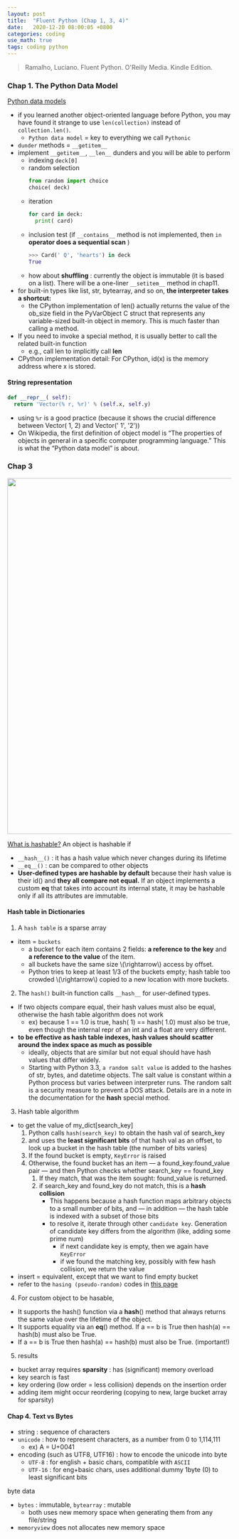 ```yaml
---
layout: post
title:  "Fluent Python (Chap 1, 3, 4)"
date:   2020-12-20 08:00:05 +0800
categories: coding
use_math: true
tags: coding python
---
```


> Ramalho, Luciano. Fluent Python. O'Reilly Media. Kindle Edition. 



### Chap 1. The Python Data Model

<a href="https://docs.python.org/3/reference/datamodel.html" target="_blank">Python data models</a>
- if you learned another object-oriented language before Python, you may have found it strange to use `len(collection)` instead of `collection.len()`.
  - `Python data model` = key to everything we call `Pythonic`
- `dunder` methods = `__getitem__`
- implement `__getitem__`, `__len__` dunders and you will be able to perform
  - indexing `deck[0]`
  - random selection  
    ```python
    from random import choice
    choice( deck)
    ```
  - iteration  
    ```Python
    for card in deck:
      print( card)
    ```
  - inclusion test (if `__contains__` method is not implemented, then `in` __operator does a sequential scan__ )
    ```Python
    >>> Card(' Q', 'hearts') in deck
    True
    ```
  - how about __shuffling__ : currently the object is immutable (it is based on a list). There will be a one-liner `__setitem__` method in chap11.
- for built-in types like list, str, bytearray, and so on, __the interpreter takes a shortcut:__
  - the CPython implementation of len() actually returns the value of the ob_size field in the PyVarObject C struct that represents any variable-sized built-in object in memory. This is much faster than calling a method.
- If you need to invoke a special method, it is usually better to call the related built-in function
  - e.g., call len to implicitly call __len__
- CPython implementation detail: For CPython, id(x) is the memory address where x is stored.

#### String representation
```Python
def __repr__( self):
  return 'Vector(% r, %r)' % (self.x, self.y) 
```
- using `%r` is a good practice (because it shows the crucial difference between Vector( 1, 2) and Vector(' 1', '2'))
- On Wikipedia, the first definition of object model is “The properties of objects in general in a specific computer programming language.” This is what the “Python data model” is about.

### Chap 3
<img src="{{site.url}}/images/coding/python/hash.jpg" width="800">

<a href="https://docs.python.org/3/glossary.html#term-hashable" target="_blank">What is hashable?</a> An object is hashable if
- `__hash__()` : it has a hash value which never changes during its lifetime
- `__eq__()` : can be compared to other objects
- __User-defined types are hashable by default__ because their hash value is their id() and __they all compare not equal.__ If an object implements a custom __eq__ that takes into account its internal state, it may be hashable only if all its attributes are immutable.


#### Hash table in Dictionaries
1. A `hash table` is a sparse array
- item = `buckets`
  -  a bucket for each item contains 2 fields: __a reference to the key__ and __a reference to the value__ of the item. 
  -  all buckets have the same size \\(\rightarrow\\) access by offset.
  -  Python tries to keep at least 1/3 of the buckets empty; hash table too crowded \\(\rightarrow\\) copied to a new location with more buckets.
2. The `hash()` built-in function calls `__hash__` for user-defined types. 
  - If two objects compare equal, their hash values must also be equal, otherwise the hash table algorithm does not work
    - ex) because 1 == 1.0 is true, hash( 1) == hash( 1.0) must also be true, even though the internal repr of an int and a float are very different.
  - __to be effective as hash table indexes, hash values should scatter around the index space as much as possible__
    - ideally, objects that are similar but not equal should have hash values that differ widely.
    - Starting with Python 3.3, `a random salt value` is added to the hashes of str, bytes, and datetime objects. The salt value is constant within a Python process but varies between interpreter runs. The random salt is a security measure to prevent a DOS attack. Details are in a note in the documentation for the __hash__ special method.
3. Hash table algorithm
  - to get the value of my_dict[search_key]
      1. Python calls `hash(search_key)` to obtain the hash val of search_key
      2. and uses the __least significant bits__ of that hash val as an offset, to look up a bucket in the hash table (the number of bits varies)
      3. If the found bucket is empty, `KeyError` is raised
      4. Otherwise, the found bucket has an item — a found_key:found_value pair — and then Python checks whether search_key == found_key
         1. If they match, that was the item sought: found_value is returned.
         2. if search_key and found_key do not match, this is a __hash collision__
            - This happens because a hash function maps arbitrary objects to a small number of bits, and — in addition — the hash table is indexed with a subset of those bits
            - to resolve it, iterate through other `candidate key`. Generation of candidate key differs from the algorithm (like, adding some prime num)
              - if next candidate key is empty, then we again have `KeyError`
              - if we found the matching key, possibly with few hash collision, we return the value
  - insert = equivalent, except that we want to find empty bucket
  - refer to the `hasing (pseudo-random)` codes in <a href="{{site.url}}/problem_solving/2020/07/24/ps-codebase.html" target="_blank">this page</a>
4. For custom object to be hasable,
  - It supports the hash() function via a __hash__() method that always returns the same value over the lifetime of the object.
  - It supports equality via an __eq__() method. If a == b is True then hash(a) == hash(b) must also be True.
  - If a == b is True then hash(a) == hash(b) must also be True. (important!)
5. results
  - bucket array requires __sparsity__ : has (significant) memory overload
  - key search is fast
  - key ordering (low order = less collision) depends on the insertion order
  - adding item might occur reordering (copying to new, large bucket array for sparsity)
 

#### Chap 4. Text vs Bytes
 - string : sequence of characters
 - `unicode` : how to represent characters, as a number from 0 to 1,114,111
   - ex) A = U+0041
 - encoding (such as UTF8, UTF16) : how to encode the unicode into byte
   - `UTF-8` : for english + basic chars, compatible with `ASCII`
   - `UTF-16` : for eng+basic chars, uses additional dummy 1byte (0) to least significant bits

byte data
- `bytes` : immutable, `bytearray` : mutable
  - both uses new memory space when generating them from any file/string
- `memoryview` does not allocates new memory space